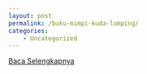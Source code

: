 ```yaml
---
layout: post
permalink: /buku-mimpi-kuda-lumping/
categories:
    - Uncategorized
---
```


[Baca Selengkapnya](/08)